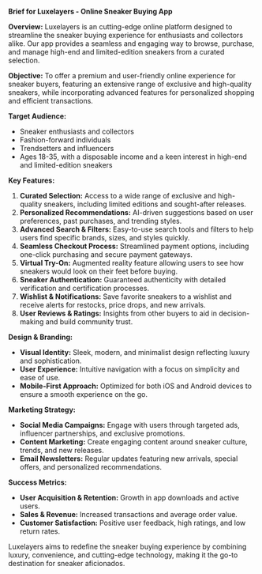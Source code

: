 **Brief for Luxelayers - Online Sneaker Buying App**

**Overview:**
Luxelayers is an cutting-edge online platform designed to streamline the sneaker buying experience for enthusiasts and collectors alike. Our app provides a seamless and engaging way to browse, purchase, and manage high-end and limited-edition sneakers from a curated selection.

**Objective:**
To offer a premium and user-friendly online experience for sneaker buyers, featuring an extensive range of exclusive and high-quality sneakers, while incorporating advanced features for personalized shopping and efficient transactions.

**Target Audience:**
- Sneaker enthusiasts and collectors
- Fashion-forward individuals
- Trendsetters and influencers
- Ages 18-35, with a disposable income and a keen interest in high-end and limited-edition sneakers

**Key Features:**
1. **Curated Selection:** Access to a wide range of exclusive and high-quality sneakers, including limited editions and sought-after releases.
2. **Personalized Recommendations:** AI-driven suggestions based on user preferences, past purchases, and trending styles.
3. **Advanced Search & Filters:** Easy-to-use search tools and filters to help users find specific brands, sizes, and styles quickly.
4. **Seamless Checkout Process:** Streamlined payment options, including one-click purchasing and secure payment gateways.
5. **Virtual Try-On:** Augmented reality feature allowing users to see how sneakers would look on their feet before buying.
6. **Sneaker Authentication:** Guaranteed authenticity with detailed verification and certification processes.
7. **Wishlist & Notifications:** Save favorite sneakers to a wishlist and receive alerts for restocks, price drops, and new arrivals.
8. **User Reviews & Ratings:** Insights from other buyers to aid in decision-making and build community trust.

**Design & Branding:**
- **Visual Identity:** Sleek, modern, and minimalist design reflecting luxury and sophistication.
- **User Experience:** Intuitive navigation with a focus on simplicity and ease of use.
- **Mobile-First Approach:** Optimized for both iOS and Android devices to ensure a smooth experience on the go.

**Marketing Strategy:**
- **Social Media Campaigns:** Engage with users through targeted ads, influencer partnerships, and exclusive promotions.
- **Content Marketing:** Create engaging content around sneaker culture, trends, and new releases.
- **Email Newsletters:** Regular updates featuring new arrivals, special offers, and personalized recommendations.

**Success Metrics:**
- **User Acquisition & Retention:** Growth in app downloads and active users.
- **Sales & Revenue:** Increased transactions and average order value.
- **Customer Satisfaction:** Positive user feedback, high ratings, and low return rates.

Luxelayers aims to redefine the sneaker buying experience by combining luxury, convenience, and cutting-edge technology, making it the go-to destination for sneaker aficionados.
